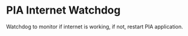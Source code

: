 # PIA Internet Watchdog
Watchdog to monitor if internet is working, if not, restart PIA application.
